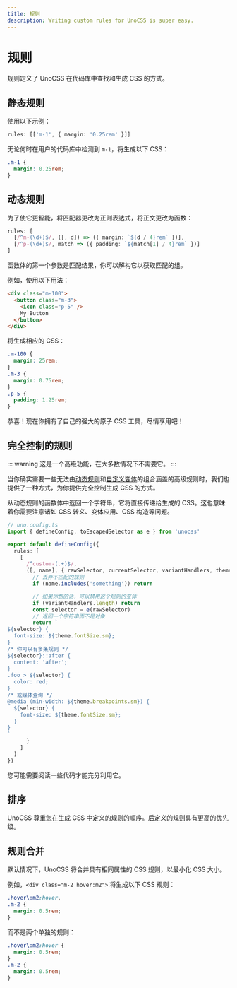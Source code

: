 ```yaml
---
title: 规则
description: Writing custom rules for UnoCSS is super easy.
---
```


# 规则

规则定义了 UnoCSS 在代码库中查找和生成 CSS 的方式。

## 静态规则

使用以下示例：

```ts
rules: [['m-1', { margin: '0.25rem' }]]
```

无论何时在用户的代码库中检测到 `m-1`，将生成以下 CSS：

```css
.m-1 {
  margin: 0.25rem;
}
```

## 动态规则

为了使它更智能，将匹配器更改为正则表达式，将正文更改为函数：

```ts
rules: [
  [/^m-(\d+)$/, ([, d]) => ({ margin: `${d / 4}rem` })],
  [/^p-(\d+)$/, match => ({ padding: `${match[1] / 4}rem` })]
]
```

函数体的第一个参数是匹配结果，你可以解构它以获取匹配的组。

例如，使用以下用法：

```html
<div class="m-100">
  <button class="m-3">
    <icon class="p-5" />
    My Button
  </button>
</div>
```

将生成相应的 CSS：

```css
.m-100 {
  margin: 25rem;
}
.m-3 {
  margin: 0.75rem;
}
.p-5 {
  padding: 1.25rem;
}
```

恭喜！现在你拥有了自己的强大的原子 CSS 工具，尽情享用吧！

## 完全控制的规则

::: warning
这是一个高级功能，在大多数情况下不需要它。
:::

当你确实需要一些无法由[动态规则](#动态规则)和[自定义变体](/config/variants)的组合涵盖的高级规则时，我们也提供了一种方式，为你提供完全控制生成 CSS 的方式。

从动态规则的函数体中返回一个字符串，它将直接传递给生成的 CSS。这也意味着你需要注意诸如 CSS 转义、变体应用、CSS 构造等问题。

```ts
// uno.config.ts
import { defineConfig, toEscapedSelector as e } from 'unocss'

export default defineConfig({
  rules: [
    [
      /^custom-(.+)$/,
      ([, name], { rawSelector, currentSelector, variantHandlers, theme }) => {
        // 丢弃不匹配的规则
        if (name.includes('something')) return

        // 如果你想的话，可以禁用这个规则的变体
        if (variantHandlers.length) return
        const selector = e(rawSelector)
        // 返回一个字符串而不是对象
        return `
${selector} {
  font-size: ${theme.fontSize.sm};
}
/* 你可以有多条规则 */
${selector}::after {
  content: 'after';
}
.foo > ${selector} {
  color: red;
}
/* 或媒体查询 */
@media (min-width: ${theme.breakpoints.sm}) {
  ${selector} {
    font-size: ${theme.fontSize.sm};
  }
}
`
      }
    ]
  ]
})
```

您可能需要阅读一些代码才能充分利用它。

## 排序

UnoCSS 尊重您在生成 CSS 中定义的规则的顺序。后定义的规则具有更高的优先级。

## 规则合并

默认情况下，UnoCSS 将合并具有相同属性的 CSS 规则，以最小化 CSS 大小。

例如，`<div class="m-2 hover:m2">` 将生成以下 CSS 规则：

```css
.hover\:m2:hover,
.m-2 {
  margin: 0.5rem;
}
```

而不是两个单独的规则：

```css
.hover\:m2:hover {
  margin: 0.5rem;
}
.m-2 {
  margin: 0.5rem;
}
```
